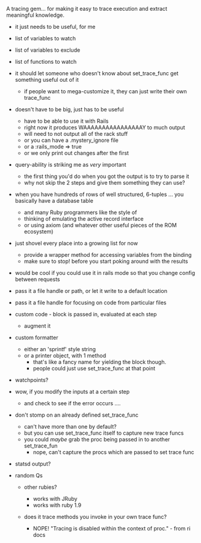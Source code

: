 A tracing gem... for making it easy to trace execution and extract meaningful knowledge.

- it just needs to be useful, for me

- list of variables to watch
- list of variables to exclude
- list of functions to watch

- it should let someone who doesn't know about set_trace_func get something useful out of it
  - if people want to mega-customize it, they can just write their own trace_func

- doesn't have to be big, just has to be useful
  - have to be able to use it with Rails
  - right now it produces WAAAAAAAAAAAAAAAAY to much output
  - will need to not output all of the rack stuff
  - or you can have a .mystery_ignore file
  - or a :rails_mode => true
  - or we only print out changes after the first

- query-ability is striking me as *very* important
  - the first thing you'd do when you got the output is to try to parse it
  - why not skip the 2 steps and give them something they can use?

- when you have hundreds of rows of well structured, 6-tuples ... you basically have a database table
  - and many Ruby programmers like the style of
  - thinking of emulating the active record interface
  - or using axiom (and whatever other useful pieces of the ROM ecosystem)

- just shovel every place into a growing list for now
  - provide a wrapper method for accessing variables from the binding
  - make sure to stop! before you start poking around with the results

- would be cool if you could use it in rails mode so that you change config between requests

- pass it a file handle or path, or let it write to a default location
- pass it a file handle for focusing on code from particular files

- custom code - block is passed in, evaluated at each step
  - augment it

- custom formatter
  - either an 'sprintf' style string
  - or a printer object, with 1 method
    - that's like a fancy name for yielding the block though.
    - people could just use set_trace_func at that point


- watchpoints?

- wow, if you modify the inputs at a certain step
  - and check to see if the error occurs ....

- don't stomp on an already defined set_trace_func
  - can't have more than one by default?
  - but you can use set_trace_func itself to capture new trace funcs
  - you could *maybe* grab the proc being passed in to another set_trace_fun
    - nope, can't capture the procs which are passed to set trace func

- statsd output?

- random Qs
  - other rubies?
    - works with JRuby
    - works with ruby 1.9

  - does it trace methods you invoke in your own trace func?
    - NOPE! "Tracing is disabled within the context of proc." - from ri docs
